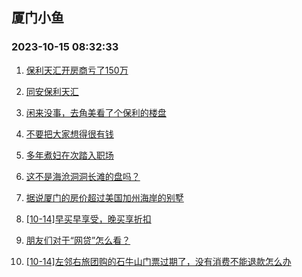 ## 厦门小鱼 
### 2023-10-15 08:32:33

1. [保利天汇开房商亏了150万](http://bbs.xmfish.com/read-htm-tid-18088641.html)

2. [同安保利天汇](http://bbs.xmfish.com/read-htm-tid-18088599.html)

3. [闲来没事，去角美看了个保利的楼盘](http://bbs.xmfish.com/read-htm-tid-18088561.html)

4. [不要把大家想得很有钱](http://bbs.xmfish.com/read-htm-tid-18088638.html)

5. [多年煮妇在次踏入职场](http://bbs.xmfish.com/read-htm-tid-18088712.html)

6. [这不是海沧洞洞长滩的盘吗？](http://bbs.xmfish.com/read-htm-tid-18088646.html)

7. [据说厦门的房价超过美国加州海岸的别墅](http://bbs.xmfish.com/read-htm-tid-18088623.html)

8. [[10-14]早买早享受，晚买享折扣](http://bbs.xmfish.com/read-htm-tid-18088636.html)

9. [朋友们对于“网贷”怎么看？](http://bbs.xmfish.com/read-htm-tid-18088548.html)

10. [[10-14]左邻右旅团购的石牛山门票过期了，没有消费不能退款怎么办](http://bbs.xmfish.com/read-htm-tid-18088540.html)

